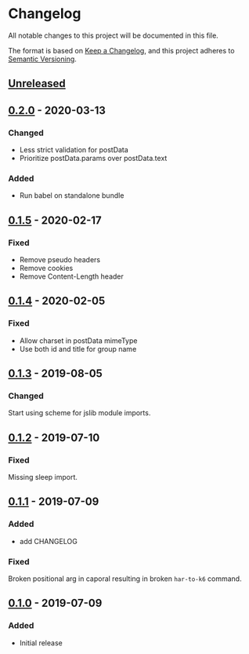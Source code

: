 # Changelog
All notable changes to this project will be documented in this file.

The format is based on [Keep a Changelog](https://keepachangelog.com/en/1.0.0/),
and this project adheres to [Semantic Versioning](https://semver.org/spec/v2.0.0.html).

## [Unreleased]

## [0.2.0] - 2020-03-13

### Changed
- Less strict validation for postData
- Prioritize postData.params over postData.text

### Added
- Run babel on standalone bundle

## [0.1.5] - 2020-02-17

### Fixed
- Remove pseudo headers
- Remove cookies
- Remove Content-Length header

## [0.1.4] - 2020-02-05

### Fixed
- Allow charset in postData mimeType
- Use both id and title for group name

## [0.1.3] - 2019-08-05

### Changed
Start using scheme for jslib module imports.

## [0.1.2] - 2019-07-10

### Fixed
Missing sleep import.

## [0.1.1] - 2019-07-09

### Added
- add CHANGELOG

### Fixed
Broken positional arg in caporal resulting in broken `har-to-k6` command.

## [0.1.0] - 2019-07-09
### Added
- Initial release

[Unreleased]: https://github.com/loadimpact/har-to-k6/compare/v0.2.0...HEAD
[0.2.0]: https://github.com/loadimpact/har-to-k6/compare/v0.1.5...v0.2.0
[0.1.5]: https://github.com/loadimpact/har-to-k6/compare/v0.1.4...v0.1.5
[0.1.4]: https://github.com/loadimpact/har-to-k6/compare/v0.1.3...v0.1.4
[0.1.3]: https://github.com/loadimpact/har-to-k6/compare/v0.1.2...v0.1.3
[0.1.2]: https://github.com/loadimpact/har-to-k6/compare/v0.1.1...v0.1.2
[0.1.1]: https://github.com/loadimpact/har-to-k6/compare/v0.1.0...v0.1.1
[0.1.0]: https://github.com/olivierlacan/keep-a-changelog/releases/tag/v0.1.0